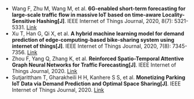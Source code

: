 * Wang F, Zhu M, Wang M, et al. <b>6G-enabled short-term forecasting for large-scale traffic flow in massive IoT based on time-aware Locality-Sensitive Hashing[J]</b>. IEEE Internet of Things Journal, 2020, 8(7): 5321-5331. [Link](https://ieeexplore.ieee.org/abstract/document/9257467/)
* Xu T, Han G, Qi X, et al. <b>A hybrid machine learning model for demand prediction of edge-computing-based bike-sharing system using internet of things[J]</b>. IEEE Internet of Things Journal, 2020, 7(8): 7345-7356. [Link](https://ieeexplore.ieee.org/abstract/document/9046294/)
* Zhou F, Yang Q, Zhang K, et al. <b>Reinforced Spatio-Temporal Attentive Graph Neural Networks for Traffic Forecasting[J]</b>. IEEE Internet of Things Journal, 2020. [Link](https://ieeexplore.ieee.org/abstract/document/9003261/)
* Sutjarittham T, Gharakheili H H, Kanhere S S, et al. <b>Monetizing Parking IoT Data via Demand Prediction and Optimal Space Sharing[J]</b>. IEEE Internet of Things Journal, 2020. [Link](https://ieeexplore.ieee.org/abstract/document/9295328/)